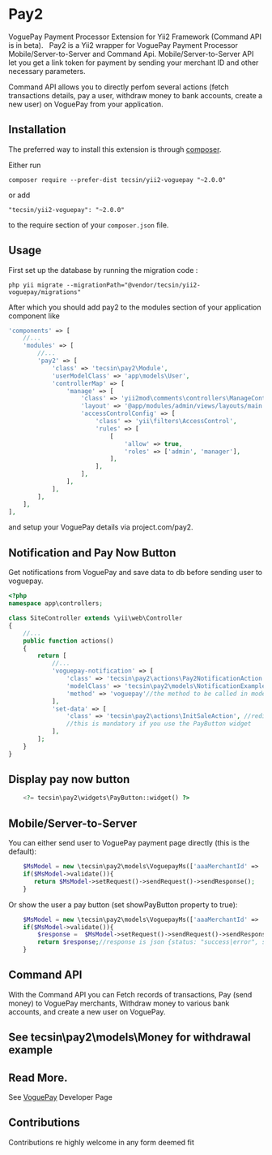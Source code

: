 Pay2
====
VoguePay Payment Processor Extension for Yii2 Framework (Command API is in beta).
 
Pay2 is a Yii2 wrapper for VoguePay Payment Processor Mobile/Server-to-Server and Command Api. Mobile/Server-to-Server API let you get a link token for payment by sending your merchant ID and other necessary parameters. 

Command API allows you to directly perfom several actions (fetch transactions details, pay a user, withdraw money to bank accounts, create a new user) on VoguePay from your application.

Installation
------------

The preferred way to install this extension is through [composer](http://getcomposer.org/download/).

Either run

```
composer require --prefer-dist tecsin/yii2-voguepay "~2.0.0"
```

or add

```
"tecsin/yii2-voguepay": "~2.0.0"
```

to the require section of your `composer.json` file.


Usage
-----

First set up the database by running the migration code :

```
php yii migrate --migrationPath="@vendor/tecsin/yii2-voguepay/migrations"
```

After which you should add pay2 to the modules section of your application component like

```php
'components' => [
    //...
    'modules' => [
        //...
        'pay2' => [
            'class' => 'tecsin\pay2\Module',
            'userModelClass' => 'app\models\User',
            'controllerMap' => [
                'manage' => [
                    'class' => 'yii2mod\comments\controllers\ManageController',
                    'layout' => '@app/modules/admin/views/layouts/main',
                    'accessControlConfig' => [
                        'class' => 'yii\filters\AccessControl',
                        'rules' => [
                            [
                                'allow' => true,
                                'roles' => ['admin', 'manager'],
                            ],
                        ],
                    ],
                ],
            ],
        ],
    ],
],
```

 and setup your VoguePay details via project.com/pay2. 

Notification and Pay Now Button
------

Get notifications from VoguePay and save data to db before sending user to voguepay.

```php
<?php
namespace app\controllers;

class SiteController extends \yii\web\Controller
{
    //...
    public function actions()
    {
        return [
            //...
            'voguepay-notification' => [
                'class' => 'tecsin\pay2\actions\Pay2NotificationAction', // see this class if you will change anything for better explanations
                'modelClass' => 'tecsin\pay2\models\NotificationExample'//this is the default model to run for every notification 
                'method' => 'voguepay'//the method to be called in modelClass, and must have a parameter which should be an array of transaction from voguepay
            ],
            'set-data' => [
                'class' => 'tecsin\pay2\actions\InitSaleAction', //redirects user to voguepay payment page after saving the pay now form data to db
                //this is mandatory if you use the PayButton widget
            ],
        ];
    }
}
```

Display pay now button
----

```php
    <?= tecsin\pay2\widgets\PayButton::widget() ?>
```

Mobile/Server-to-Server
-----

You can either send user to VoguePay payment page directly (this is the default):

```php
    $MsModel = new \tecsin\pay2\models\VoguepayMs(['aaaMerchantId' => '11111', 'mmmMemo' => 'one sparklyn yellow wedding dress', 'tttTotalCost' => '200310', 'rrrMerchantRef' => time().mt_rand(0,999999999)]);
    if($MsModel->validate()){
       return $MsModel->setRequest()->sendRequest()->sendResponse();
    } 
```

Or show the user a pay button (set showPayButton property to true):

```php
    $MsModel = new \tecsin\pay2\models\VoguepayMs(['aaaMerchantId' => '11111', 'mmmMemo' => 'one sparklyn yellow wedding dress', 'tttTotalCost' => '200310', 'rrrMerchantRef' => time().mt_rand(0,999999999), 'showPayButton' => true]);
    if($MsModel->validate()){
        $response =  $MsModel->setRequest()->sendRequest()->sendResponse();
        return $response;//response is json {status: "success|error", success|error : { message: "https://www.voguepay.com/payment-url|errorMesssge"}}
    } 
```

Command API
-----

With the Command API you can Fetch records of transactions, Pay (send money) to VoguePay merchants, Withdraw money to various bank accounts, and create a new user on VoguePay.

See tecsin\pay2\models\Money for withdrawal example
---

## Read More.
 
See [VoguePay](https://voguepay.com/developers) Developer Page

Contributions
-----

Contributions re highly welcome in any form deemed fit
